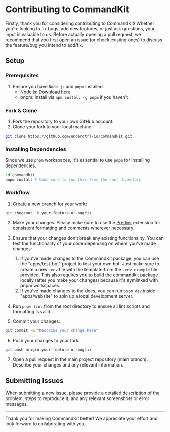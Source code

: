 # Contributing to CommandKit

Firstly, thank you for considering contributing to CommandKit! Whether
you're looking to fix bugs, add new features, or just ask questions,
your input is valuable to us. Before actually opening a pull request,
we recommend that you first open an issue (or check existing ones) to
discuss the feature/bug you intend to add/fix.

## Setup

### Prerequisites

1. Ensure you have `Node.js` and `pnpm` installed.
   - Node.js: [Download here](https://nodejs.org/)
   - pnpm: Install via `npm install -g pnpm` if you haven't.

### Fork & Clone

1. Fork the repository to your own GitHub account.
2. Clone your fork to your local machine:

```bash
git clone https://github.com/underctrl-io/commandkit.git
```

### Installing Dependencies

Since we use `pnpm` workspaces, it's essential to use `pnpm` for
installing dependencies.

```bash
cd commandkit
pnpm install # Make sure to run this from the root directory
```

### Workflow

1. Create a new branch for your work:

```bash
git checkout -b your-feature-or-bugfix
```

2. Make your changes. Please make sure to use the
   [Prettier](https://marketplace.visualstudio.com/items?itemName=esbenp.prettier-vscode)
   extension for consistent formatting and comments wherever
   necessary.

3. Ensure that your changes don't break any existing functionality.
   You can test the functionality of your code depending on where
   you've made changes:

   1. If you've made changes to the CommandKit package, you can use
      the "apps/test-bot" project to test your own bot. Just make sure
      to create a new `.env` file with the template from the
      `.env.example` file provided. This also requires you to build
      the commandkit package locally (after you make your changes)
      because it's symlinked with pnpm workspaces.
   2. If you've made changes to the docs, you can run `pnpm dev`
      inside "apps/website" to spin up a local development server.

4. Run `pnpm lint` from the root directory to ensure all lint scripts
   and formatting is valid.

5. Commit your changes:

```bash
git commit -m "Describe your change here"
```

6. Push your changes to your fork:

```bash
git push origin your-feature-or-bugfix
```

7. Open a pull request in the main project repository (main branch).
   Describe your changes and any relevant information.

## Submitting Issues

When submitting a new issue, please provide a detailed description of
the problem, steps to reproduce it, and any relevant screenshots or
error messages.

---

Thank you for making CommandKit better! We appreciate your effort and
look forward to collaborating with you.
